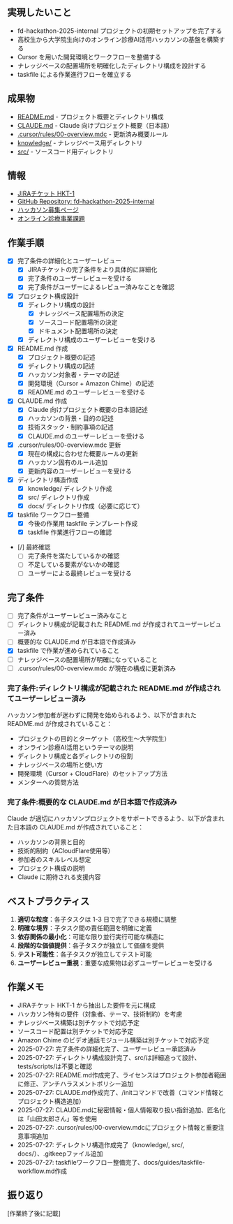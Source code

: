 ## 実現したいこと

- fd-hackathon-2025-internal プロジェクトの初期セットアップを完了する
- 高校生から大学院生向けのオンライン診療AI活用ハッカソンの基盤を構築する
- Cursor を用いた開発環境とワークフローを整備する
- ナレッジベースの配置場所を明確化したディレクトリ構成を設計する
- taskfile による作業進行フローを確立する

## 成果物

- [README.md](../../README.md) - プロジェクト概要とディレクトリ構成
- [CLAUDE.md](../../CLAUDE.md) - Claude 向けプロジェクト概要（日本語）
- [.cursor/rules/00-overview.mdc](../../.cursor/rules/00-overview.mdc) - 更新済み概要ルール
- [knowledge/](../../knowledge/) - ナレッジベース用ディレクトリ
- [src/](../../src/) - ソースコード用ディレクトリ

## 情報

- [JIRAチケット HKT-1](https://fastdoctor.atlassian.net/browse/HKT-1)
- [GitHub Repository: fd-hackathon-2025-internal](https://github.com/fastdoctor-jp/fd-hackathon-2025-internal)
- [ハッカソン募集ページ](https://corp.qiita.com/releases/2025/04/health-tech-hackathon/)
- [オンライン診療事業課題](https://www.notion.so/fastdoctor/Qiita-1d658e601d3980d48143f8b78c71ab0a)

## 作業手順

- [x] 完了条件の詳細化とユーザーレビュー
  - [x] JIRAチケットの完了条件をより具体的に詳細化
  - [x] 完了条件のユーザーレビューを受ける
  - [x] 完了条件がユーザーによるレビュー済みなことを確認
- [x] プロジェクト構成設計
  - [x] ディレクトリ構成の設計
    - [x] ナレッジベース配置場所の決定
    - [x] ソースコード配置場所の決定
    - [x] ドキュメント配置場所の決定
  - [x] ディレクトリ構成のユーザーレビューを受ける
- [x] README.md 作成
  - [x] プロジェクト概要の記述
  - [x] ディレクトリ構成の記述
  - [x] ハッカソン対象者・テーマの記述
  - [x] 開発環境（Cursor + Amazon Chime）の記述
  - [x] README.md のユーザーレビューを受ける
- [x] CLAUDE.md 作成
  - [x] Claude 向けプロジェクト概要の日本語記述
  - [x] ハッカソンの背景・目的の記述
  - [x] 技術スタック・制約事項の記述
  - [x] CLAUDE.md のユーザーレビューを受ける
- [x] .cursor/rules/00-overview.mdc 更新
  - [x] 現在の構成に合わせた概要ルールの更新
  - [x] ハッカソン固有のルール追加
  - [x] 更新内容のユーザーレビューを受ける
- [x] ディレクトリ構造作成
  - [x] knowledge/ ディレクトリ作成
  - [x] src/ ディレクトリ作成
  - [x] docs/ ディレクトリ作成（必要に応じて）
- [x] taskfile ワークフロー整備
  - [x] 今後の作業用 taskfile テンプレート作成
  - [x] taskfile 作業進行フローの確認
- [/] 最終確認
  - [ ] 完了条件を満たしているかの確認
  - [ ] 不足している要素がないかの確認
  - [ ] ユーザーによる最終レビューを受ける

## 完了条件

- [ ] 完了条件がユーザーレビュー済みなこと
- [ ] ディレクトリ構成が記載された README.md が作成されてユーザーレビュー済み
- [ ] 概要的な CLAUDE.md が日本語で作成済み
- [x] taskfile で作業が進められていること
- [ ] ナレッジベースの配置場所が明確になっていること
- [ ] .cursor/rules/00-overview.mdc が現在の構成に更新済み

### 完了条件:ディレクトリ構成が記載された README.md が作成されてユーザーレビュー済み

ハッカソン参加者が迷わずに開発を始められるよう、以下が含まれた README.md が作成されていること：

- プロジェクトの目的とターゲット（高校生〜大学院生）
- オンライン診療AI活用というテーマの説明
- ディレクトリ構成と各ディレクトリの役割
- ナレッジベースの場所と使い方
- 開発環境（Cursor + CloudFlare）のセットアップ方法
- メンターへの質問方法

### 完了条件:概要的な CLAUDE.md が日本語で作成済み

Claude が適切にハッカソンプロジェクトをサポートできるよう、以下が含まれた日本語の CLAUDE.md が作成されていること：

- ハッカソンの背景と目的
- 技術的制約（ACloudFlare使用等）
- 参加者のスキルレベル想定
- プロジェクト構成の説明
- Claude に期待される支援内容

## ベストプラクティス

1. **適切な粒度**：各子タスクは 1-3 日で完了できる規模に調整
2. **明確な境界**：子タスク間の責任範囲を明確に定義
3. **依存関係の最小化**：可能な限り並行実行可能な構造に
4. **段階的な価値提供**：各子タスクが独立して価値を提供
5. **テスト可能性**：各子タスクが独立してテスト可能
6. **ユーザーレビュー重視**：重要な成果物は必ずユーザーレビューを受ける

## 作業メモ

- JIRAチケット HKT-1 から抽出した要件を元に構成
- ハッカソン特有の要件（対象者、テーマ、技術制約）を考慮
- ナレッジベース構築は別チケットで対応予定
- ソースコード配置は別チケットで対応予定
- Amazon Chime のビデオ通話モジュール構築は別チケットで対応予定
- 2025-07-27: 完了条件の詳細化完了、ユーザーレビュー承認済み
- 2025-07-27: ディレクトリ構成設計完了、src/は詳細追って設計、tests/scripts/は不要と確認
- 2025-07-27: README.md作成完了、ライセンスはプロジェクト参加者範囲に修正、アンチハラスメントポリシー追加
- 2025-07-27: CLAUDE.md作成完了、/initコマンドで改善（コマンド情報とプロジェクト構造追加）
- 2025-07-27: CLAUDE.mdに秘密情報・個人情報取り扱い指針追加、匠名化は「山田太郎さん」等を使用
- 2025-07-27: .cursor/rules/00-overview.mdcにプロジェクト情報と重要注意事項追加
- 2025-07-27: ディレクトリ構造作成完了（knowledge/, src/, docs/）、.gitkeepファイル追加
- 2025-07-27: taskfileワークフロー整備完了、docs/guides/taskfile-workflow.md作成

## 振り返り

[作業終了後に記載]
